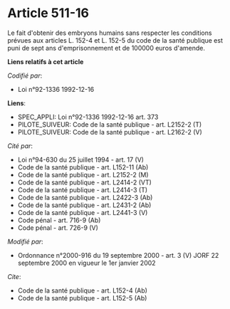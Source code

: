 # Article 511-16

Le fait d'obtenir des embryons humains sans respecter les conditions prévues aux articles L. 152-4 et L. 152-5 du code de la
santé publique est puni de sept ans d'emprisonnement et de 100000 euros d'amende.

**Liens relatifs à cet article**

_Codifié par_:

  - Loi n°92-1336 1992-12-16

**Liens**:

  - SPEC_APPLI: Loi n°92-1336 1992-12-16 art. 373
  - PILOTE_SUIVEUR: Code de la santé publique - art. L2152-2 (T)
  - PILOTE_SUIVEUR: Code de la santé publique - art. L2162-2 (V)

_Cité par_:

  - Loi n°94-630 du 25 juillet 1994 - art. 17 (V)
  - Code de la santé publique - art. L152-11 (Ab)
  - Code de la santé publique - art. L2152-2 (M)
  - Code de la santé publique - art. L2414-2 (VT)
  - Code de la santé publique - art. L2414-3 (T)
  - Code de la santé publique - art. L2422-3 (Ab)
  - Code de la santé publique - art. L2431-2 (Ab)
  - Code de la santé publique - art. L2441-3 (V)
  - Code pénal - art. 716-9 (Ab)
  - Code pénal - art. 726-9 (V)

_Modifié par_:

  - Ordonnance n°2000-916 du 19 septembre 2000 - art. 3 (V) JORF 22 septembre 2000 en vigueur le 1er janvier 2002

_Cite_:

  - Code de la santé publique - art. L152-4 (Ab)
  - Code de la santé publique - art. L152-5 (Ab)
